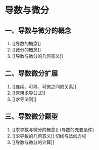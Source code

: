 # 导数与微分

## 一、导数与微分的概念

1. [[导数的概念]]
2. [[微分的概念]]
3. [[导数与微分的几何意义]]

## 二、导数微分扩展

1. [[连续、可导、可微之间的关系]]
2. [[常用求导公式]]
3. [[求导法则]]

## 三、导数微分题型

1. [[求导数与微分的概念]] (导数的充要条件)
2. [[求导数的几何意义]] 切线与法线方程
3. [[导数与微分的计算]]
